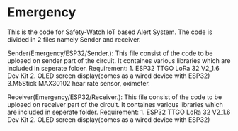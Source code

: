 # Emergency

This is the code for Safety-Watch IoT based Alert System.
The code is divided in 2 files namely Sender and receiver.

Sender(Emergency/ESP32/Sender.):
 This file consist of the code to be uploaed on sender part of the circuit. It containes various libraries which are included in seperate folder.
 Requirement: 1. ESP32 TTGO LoRa 32 V2_1.6 Dev Kit
              2. OLED screen display(comes as a wired device with ESP32)
              3.M5Stick MAX30102 hear rate sensor, oximeter.
 
Receiver(Emergency/ESP32/Receiver.):
 This file consist of the code to be uploaed on receiver part of the circuit. It containes various libraries which are included in seperate folder.
  Requirement: 1. ESP32 TTGO LoRa 32 V2_1.6 Dev Kit
               2. OLED screen display(comes as a wired device with ESP32)
            

